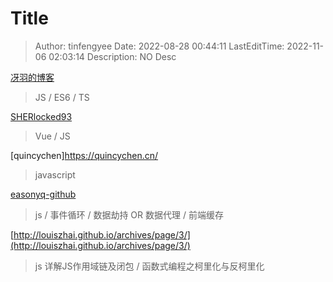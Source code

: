 # Title <!-- omit in toc -->

> Author: tinfengyee
> Date: 2022-08-28 00:44:11
> LastEditTime: 2022-11-06 02:03:14
> Description: NO Desc

[冴羽的博客](https://github.com/mqyqingfeng/Blog)
> JS / ES6 / TS

[SHERlocked93](https://mp.weixin.qq.com/mp/appmsgalbum?__biz=Mzg5ODA5MzQ2Mw==&action=getalbum&album_id=1338071694690435073&scene=173&from_msgid=2247484037&from_itemidx=1&count=3&nolastread=1#wechat_redirect)
> Vue / JS

[quincychen]https://quincychen.cn/
> javascript

[easonyq-github](https://github.com/easonyq/easonyq.github.io/tree/master/%E5%AD%A6%E4%B9%A0%E8%AE%B0%E5%BD%95/js)
> js / 事件循环 / 数据劫持 OR 数据代理 / 前端缓存

[http://louiszhai.github.io/archives/page/3/](http://louiszhai.github.io/archives/page/3/)
> js 详解JS作用域链及闭包 / 函数式编程之柯里化与反柯里化

